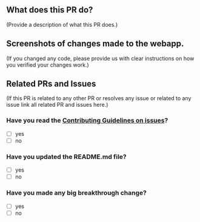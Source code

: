 <!--
Thank you for sending the PR! We appreciate you spending the time to work on these changes.

Help us understand your motivation by explaining why you decided to make this change.

Happy contributing!

-->

## What does this PR do?

(Provide a description of what this PR does.)

## Screenshots of changes made to the webapp.

(If you changed any code, please provide us with clear instructions on how you verified your changes work.)

## Related PRs and Issues

(If this PR is related to any other PR or resolves any issue or related to any issue link all related PR and issues here.)

<!--
put [x] for checking the checkboxes
-->

### Have you read the [Contributing Guidelines on issues](https://github.com/appwrite/appwrite/blob/master/CONTRIBUTING.md)?

- [ ] yes
- [ ] no

### Have you updated the README.md file?

- [ ] yes
- [ ] no

### Have you made any big breakthrough change?

- [ ] yes
- [ ] no

